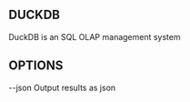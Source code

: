DUCKDB
------

DuckDB is an SQL OLAP management system


OPTIONS
-------

--json
Output results as json


